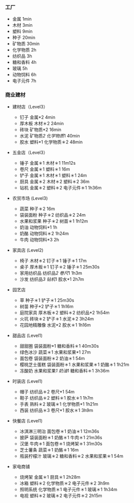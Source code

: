 ### 工厂

- 金属 1min
- 木材 3min
- 塑料 9min
- 种子 20min
- 矿物质 30min
- 化学物质 2h
- 纺织品 3h
- 糖和香料 4h
- 玻璃 5h
- 动物饲料 6h
- 电子元件 7h

### 商业建材

- 建材店（Level3）
	
	- 钉子 金属*2 4min
	- 厚木板 木材＊2 24min
	- 砖块 矿物质*2 16min
	- 水泥 矿物质*2 化学物质*1 40min
	- 胶水 塑料*1 化学物质＊2 48min

- 五金店（Level3）
	
	- 锤子 金属＊1 木材＊1 11m12s
	- 卷尺 金属＊1 塑料＊1 16m
	- 铲子 金属＊1 木材＊1 塑料＊1 24m
	- 厨具 金属＊2 木材＊2 塑料＊2 36m
	- 钻机 金属＊2 塑料＊2 电子元件＊1 1h36m
	
- 农贸市场 (Level3)

	- 蔬菜 种子＊2 16m
	- 袋装面粉 种子＊2 纺织品＊2 24m
	- 水果和浆果 种子＊2 树苗＊1 1h12m
	- 奶油 动物饲料*1 1h
	- 奶酪 动物饲料＊2 1h24m
	- 牛肉 动物饲料*3 2h

- 家具店 (Level2)

	- 椅子 木材＊2 钉子＊1 锤子＊1 17m
	- 桌子 厚木板＊1 钉子＊2 锤子＊1 25m30s
	- 家用纺织品 纺织品*2 卷尺*1 1h3m
	- 沙发 纺织品*3 钻机*1 胶水*1 2h7m

- 园艺店

	- 草 种子＊1 铲子＊1 25m30s
	- 树苗 种子*2 铲子＊1 1h16m
	- 庭院家具 厚木板＊2 塑料＊2 纺织品*2		1h54m
	- 火坑 砖块＊2 铲子＊1 水泥＊2 				3h24m
	- 花园地精雕像 水泥*2 胶水＊1				1h16m

- 甜品店 (Level1)
	
	- 甜甜圈 袋装面粉*1 糖和香料＊1	40m30s
	- 绿色冰沙 蔬菜＊1 水果和浆果*1	27m
	- 面包卷 袋装面粉＊2 奶油＊1	54m
	- 樱桃芝士蛋糕 袋装面粉＊1 水果和浆果＊1 奶酪＊1 1h21m
	- 冻酸奶 水果和浆果*1 奶油*1 糖和香料＊1 3h36m

- 时装店 (Level1)
	
	- 帽子 纺织品＊2 卷尺*1 54m
	- 鞋子 纺织品＊2 塑料＊1 胶水＊1 1h7m
	- 手表 熟料＊2 玻璃＊1 化学物质*1 1h21m
	- 西装 纺织品＊3 卷尺*1 胶水＊1 3h9m 

- 快餐店 (Level1)
	
	- 冰淇淋三明治 面包卷＊1 奶油＊1 12m36s
	- 披萨 袋装面粉＊1 奶酪＊1 牛肉＊1 21m36s
	- 汉堡 牛肉＊1 面包卷＊1 烧烤架＊1 31m30s
	- 芝士薯条 蔬菜＊1 奶酪＊1 16m
	- 瓶装柠檬汁 玻璃＊2 糖和香料＊2 水果和浆果＊1 54m

- 家电商铺
	
	- 烧烤架 金属＊1 厨具＊1 2h28m
	- 冰箱 塑料＊2 化学物质＊2 电子元件＊2 3h9m
	- 照明系统 化学物质＊1 电子元件＊1 玻璃＊1 1h34m
	- 电视 塑料＊2 玻璃＊2 电子元件＊2 2h15m

